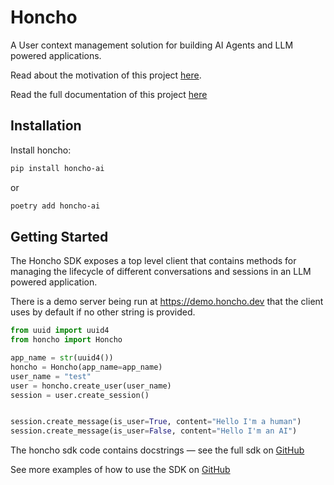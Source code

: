 # Honcho

A User context management solution for building AI Agents and LLM powered
applications.

Read about the motivation of this project [here](https://blog.plasticlabs.ai).

Read the full documentation of this project [here](https://docs.honcho.dev)

## Installation

Install honcho:

```bash
pip install honcho-ai
```

or 

```bash
poetry add honcho-ai
```

## Getting Started

The Honcho SDK exposes a top level client that contains methods for managing the
lifecycle of different conversations and sessions in an LLM powered application.

There is a demo server being run at https://demo.honcho.dev that the client uses
by default if no other string is provided.

```python
from uuid import uuid4
from honcho import Honcho

app_name = str(uuid4())
honcho = Honcho(app_name=app_name)
user_name = "test"
user = honcho.create_user(user_name)
session = user.create_session()


session.create_message(is_user=True, content="Hello I'm a human")
session.create_message(is_user=False, content="Hello I'm an AI")
```

The honcho sdk code contains docstrings — see the full sdk on
[GitHub](https://github.com/plastic-labs/honcho/tree/main/sdk/honcho/client.py)

See more examples of how to use the SDK on [GitHub](https://github.com/plastic-labs/honcho/tree/main/example)
